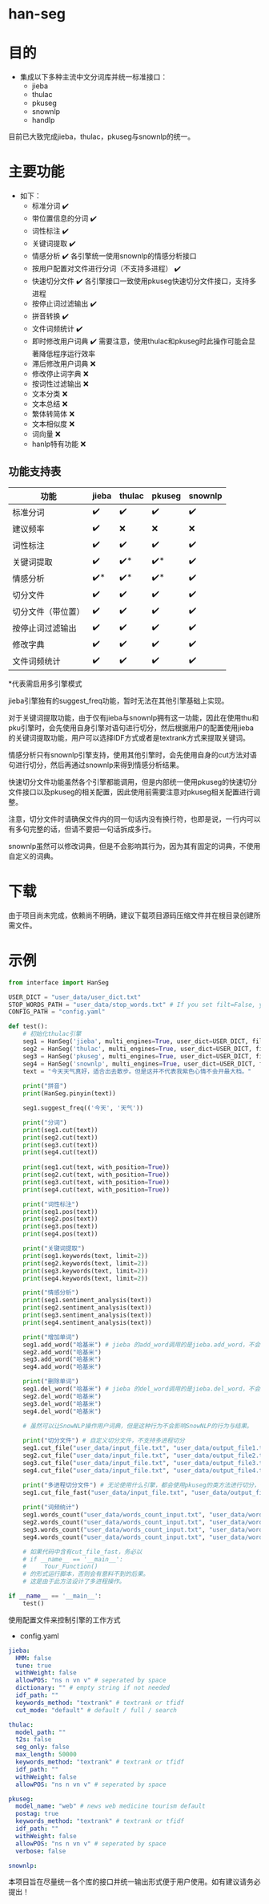 han-seg
========

目的
========
* 集成以下多种主流中文分词库并统一标准接口：
    * jieba
    * thulac
    * pkuseg
    * snownlp
    * handlp

目前已大致完成jieba，thulac，pkuseg与snownlp的统一。

主要功能
========
* 如下：
    * 标准分词 ✔️
    * 带位置信息的分词 ✔️
    * 词性标注 ✔️
    * 关键词提取 ✔️
    * 情感分析 ✔️ 各引擎统一使用snownlp的情感分析接口
    * 按用户配置对文件进行分词（不支持多进程） ✔️
    * 快速切分文件 ✔️ 各引擎接口一致使用pkuseg快速切分文件接口，支持多进程
    * 按停止词过滤输出 ✔️
    * 拼音转换 ✔️
    * 文件词频统计 ✔️
    * 即时修改用户词典 ✔️ 需要注意，使用thulac和pkuseg时此操作可能会显著降低程序运行效率
    * 滞后修改用户词典 ❌
    * 修改停止词字典 ❌
    * 按词性过滤输出 ❌
    * 文本分类 ❌
    * 文本总结 ❌
    * 繁体转简体 ❌
    * 文本相似度 ❌
    * 词向量 ❌
    * hanlp特有功能 ❌

## 功能支持表

| 功能        | jieba | thulac  | pkuseg  | snownlp |
|-------------|-------|---------|---------|---------|
| 标准分词     | ✔️    | ✔️     | ✔️     | ✔️      |
| 建议频率     | ✔️    | ❌     | ❌     | ❌      |
| 词性标注     | ✔️    | ✔️     | ✔️     | ✔️      |
| 关键词提取   | ✔️    | ✔️*    | ✔️*     | ✔️     |
| 情感分析     | ✔️*   | ✔️*    | ✔️*    | ✔️      |
| 切分文件     | ✔️    | ✔️     | ✔️     | ✔️      |
| 切分文件（带位置）     | ✔️    | ✔️     | ✔️     | ✔️      |
| 按停止词过滤输出     | ✔️    | ✔️     | ✔️     | ✔️      |
| 修改字典     | ✔️    | ✔️     | ✔️     | ✔️      |
| 文件词频统计     | ✔️    | ✔️     | ✔️     | ✔️      |

*代表需启用多引擎模式

jieba引擎独有的suggest_freq功能，暂时无法在其他引擎基础上实现。

对于关键词提取功能，由于仅有jieba与snownlp拥有这一功能，因此在使用thu和pku引擎时，会先使用自身引擎对语句进行切分，然后根据用户的配置使用jieba的关键词提取功能，用户可以选择IDF方式或者是textrank方式来提取关键词。

情感分析只有snownlp引擎支持，使用其他引擎时，会先使用自身的cut方法对语句进行切分，然后再通过snownlp来得到情感分析结果。

快速切分文件功能虽然各个引擎都能调用，但是内部统一使用pkuseg的快速切分文件接口以及pkuseg的相关配置，因此使用前需要注意对pkuseg相关配置进行调整。

注意，切分文件时请确保文件内的同一句话内没有换行符，也即是说，一行内可以有多句完整的话，但请不要把一句话拆成多行。

snownlp虽然可以修改词典，但是不会影响其行为，因为其有固定的词典，不使用自定义的词典。

下载
========
由于项目尚未完成，依赖尚不明确，建议下载项目源码压缩文件并在根目录创建所需文件。

示例
========
```python
from interface import HanSeg

USER_DICT = "user_data/user_dict.txt"
STOP_WORDS_PATH = "user_data/stop_words.txt" # If you set filt=False, you don't need to specify a stop words path.
CONFIG_PATH = "config.yaml"

def test():
    # 初始化thulac引擎
    seg1 = HanSeg('jieba', multi_engines=True, user_dict=USER_DICT, filt=True, stop_words_path=STOP_WORDS_PATH, config_path=CONFIG_PATH)
    seg2 = HanSeg('thulac', multi_engines=True, user_dict=USER_DICT, filt=True, stop_words_path=STOP_WORDS_PATH, config_path=CONFIG_PATH)
    seg3 = HanSeg('pkuseg', multi_engines=True, user_dict=USER_DICT, filt=True, stop_words_path=STOP_WORDS_PATH, config_path=CONFIG_PATH)
    seg4 = HanSeg('snownlp', multi_engines=True, user_dict=USER_DICT, filt=True, stop_words_path=STOP_WORDS_PATH, config_path=CONFIG_PATH)
    text = "今天天气真好，适合出去散步。但是这并不代表我紫色心情不会开最大档。"
    
    print("拼音")
    print(HanSeg.pinyin(text))

    seg1.suggest_freq(('今天', '天气'))

    print("分词")
    print(seg1.cut(text))
    print(seg2.cut(text))
    print(seg3.cut(text))
    print(seg4.cut(text))
    
    print(seg1.cut(text, with_position=True))
    print(seg2.cut(text, with_position=True))
    print(seg3.cut(text, with_position=True))
    print(seg4.cut(text, with_position=True))

    print("词性标注")
    print(seg1.pos(text))
    print(seg2.pos(text))
    print(seg3.pos(text))
    print(seg4.pos(text))

    print("关键词提取")
    print(seg1.keywords(text, limit=2))
    print(seg2.keywords(text, limit=2))
    print(seg3.keywords(text, limit=2))
    print(seg4.keywords(text, limit=2))

    print("情感分析")
    print(seg1.sentiment_analysis(text))
    print(seg2.sentiment_analysis(text))
    print(seg3.sentiment_analysis(text))
    print(seg4.sentiment_analysis(text))

    print("增加单词")
    seg1.add_word("哈基米") # jieba 的add_word调用的是jieba.add_word，不会作用在user_dict上。
    seg2.add_word("哈基米")
    seg3.add_word("哈基米")
    seg4.add_word("哈基米")

    print("删除单词")
    seg1.del_word("哈基米") # jieba 的del_word调用的是jieba.del_word，不会作用在user_dict上。
    seg2.del_word("哈基米")
    seg3.del_word("哈基米")
    seg4.del_word("哈基米")
    
    # 虽然可以让SnowNLP操作用户词典，但是这种行为不会影响SnowNLP的行为与结果。

    print("切分文件") # 自定义切分文件，不支持多进程切分
    seg1.cut_file("user_data/input_file.txt", "user_data/output_file1.txt", batch_size=100)
    seg2.cut_file("user_data/input_file.txt", "user_data/output_file2.txt", batch_size=100)
    seg3.cut_file("user_data/input_file.txt", "user_data/output_file3.txt", batch_size=100)
    seg4.cut_file("user_data/input_file.txt", "user_data/output_file4.txt", batch_size=100)

    print("多进程切分文件") # 无论使用什么引擎，都会使用pkuseg的类方法进行切分，使用pkuseg的配置
    seg1.cut_file_fast("user_data/input_file.txt", "user_data/output_file_fast.txt", workers=10)
    
    print("词频统计")
    seg1.words_count("user_data/words_count_input.txt", "user_data/words_count_output1.txt")
    seg2.words_count("user_data/words_count_input.txt", "user_data/words_count_output2.txt")
    seg3.words_count("user_data/words_count_input.txt", "user_data/words_count_output3.txt")
    seg4.words_count("user_data/words_count_input.txt", "user_data/words_count_output4.txt")

    # 如果代码中含有cut_file_fast，务必以
    # if __name__ == '__main__':
    #     Your_Function()
    # 的形式运行脚本，否则会有意料不到的后果。
    # 这是由于此方法设计了多进程操作。

if __name__ == '__main__':
    test()
```

使用配置文件来控制引擎的工作方式
* config.yaml
```yaml
jieba:
  HMM: false
  tune: true
  withWeight: false
  allowPOS: "ns n vn v" # seperated by space
  dictionary: "" # empty string if not needed
  idf_path: ""
  keywords_method: "textrank" # textrank or tfidf
  cut_mode: "default" # default / full / search

thulac:
  model_path: ""
  t2s: false
  seg_only: false
  max_length: 50000
  keywords_method: "textrank" # textrank or tfidf
  idf_path: ""
  withWeight: false
  allowPOS: "ns n vn v" # seperated by space

pkuseg:
  model_name: "web" # news web medicine tourism default
  postag: true
  keywords_method: "textrank" # textrank or tfidf
  idf_path: ""
  withWeight: false
  allowPOS: "ns n vn v" # seperated by space
  verbose: false

snownlp:

```

本项目旨在尽量统一各个库的接口并统一输出形式便于用户使用。如有建议请务必提出！
